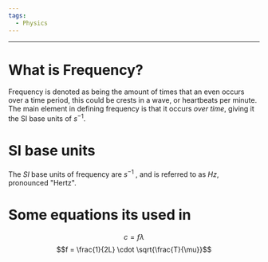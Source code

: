```yaml
---
tags:
  - Physics
---
```

---
# What is Frequency?
Frequency is denoted as being the amount of times that an even occurs over a time period, this could be crests in a wave, or heartbeats per minute. The main element in defining frequency is that it occurs *over time*, giving it the SI base units of $s^{-1}$. 

# SI base units
The *SI* base units of frequency are $s^{-1}$ , and is referred to as $Hz$, pronounced "Hertz". 

# Some equations its used in

$$c =  f \lambda$$
$$f = \frac{1}{2L} \cdot \sqrt{\frac{T}{\mu}}$$
